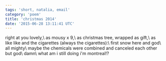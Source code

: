 ```yaml
---
tags: 'short, natalia, email'
category: 'poem'
title: 'christmas 2014'
date: '2015-06-28 13:11:41 UTC'
---
```


right at you lovely,\\
as mousy x 9,\\
as christmas tree, wrapped as gift,\\
as like like and the cigarettes (always the cigarettes):\\
first snow here and god\\
all mighty\\
maybe the chemicals were combined and canceled each other but god\\
damn\\
what am i still doing i'm montreal!?
